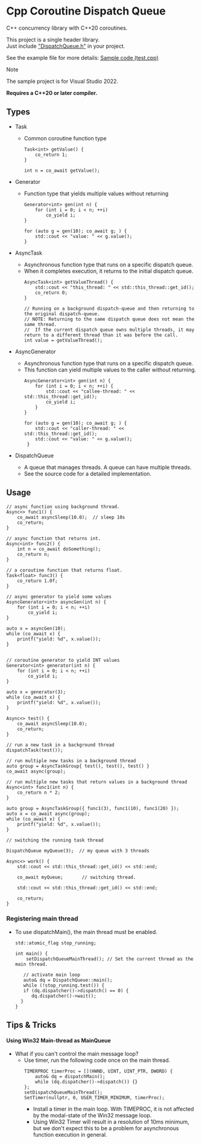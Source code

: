 # Cpp Coroutine Dispatch Queue
C++ concurrency library with C++20 coroutines.

This project is a single header library.  
Just include ["DispatchQueue.h"](DispatchQueue.h) in your project.  

See the example file for more details: [Sample code (test.cpp)](test.cpp)

> [!NOTE]  
> The sample project is for Visual Studio 2022.

**Requires a C++20 or later compiler.**

## Types
- Task
  - Common coroutine function type
    ```
    Task<int> getValue() {
        co_return 1;
    }

    int n = co_await getValue();
    ```
    
- Generator
   - Function type that yields multiple values without returning
     ```
     Generator<int> gen(int n) {
         for (int i = 0; i < n; ++i)
             co_yield i;
     }

     for (auto g = gen(10); co_await g; ) {
         std::cout << "value: " << g.value();
     }
     ```
- AsyncTask
   - Asynchronous function type that runs on a specific dispatch queue.
   - When it completes execution, it returns to the initial dispatch queue.
     ```
     AsyncTask<int> getValueThread() {
         std::cout << "this_thread: " << std::this_thread::get_id();
         co_return 0;
     }

     // Running on a background dispatch-queue and then returning to the original dispatch-queue.
     // NOTE: Returning to the same dispatch queue does not mean the same thread.
     //  If the current dispatch queue owns multiple threads, it may return to a different thread than it was before the call.
     int value = getValueThread(); 
     ```
- AsyncGenerator
  - Asynchronous function type that runs on a specific dispatch queue.
  - This function can yield multiple values to the caller without returning.
    ```
    AsyncGenerator<int> gen(int n) {
        for (int i = 0; i < n; ++i) {
            std::cout << "callee-thread: " << std::this_thread::get_id();
            co_yield i;
        }
    }

    for (auto g = gen(10); co_await g; ) {
        std::cout << "caller-thread: " << std::this_thread::get_id();
        std::cout << "value: " << g.value();
     }
    ```
- DispatchQueue
   - A queue that manages threads. A queue can have multiple threads.
   - See the source code for a detailed implementation.

## Usage
```
// async function using background thread.
Async<> func1() {
    co_await asyncSleep(10.0);  // sleep 10s
    co_return;
}

// async function that returns int.
Async<int> func2() {
    int n = co_await doSomething();
    co_return n;
}

// a coroutine function that returns float.
Task<float> func3() {
    co_return 1.0f;
}
```

```
// async generator to yield some values
AsyncGenerator<int> asyncGen(int n) {
    for (int i = 0; i < n; ++i)
        co_yield i;
}

auto x = asyncGen(10);
while (co_await x) {
    printf("yield: %d", x.value());
}
```

```

// coroutine generator to yield INT values
Generator<int> generator(int n) {
    for (int i = 0; i < n; ++i)
        co_yield i;
}

auto x = generator(3);
while (co_await x) {
    printf("yield: %d", x.value());
}
```

```
Async<> test() {
    co_await asyncSleep(10.0);
    co_return;
}

// run a new task in a background thread
dispatchTask(test());

// run multiple new tasks in a background thread
auto group = AsyncTaskGroup{ test(), test(), test() }
co_await async(group);
```

```
// run multiple new tasks that return values in a background thread
Async<int> func1(int n) {
    co_return n * 2;
}

auto group = AsyncTaskGroup({ func1(3), func1(10), func1(20) });
auto x = co_await async(group);
while (co_await x) {
    printf("yield: %d", x.value());
}
```

```
// switching the running task thread

DispatchQueue myQueue(3);  // my queue with 3 threads

Async<> work() {
    std::cout << std::this_thread::get_id() << std::end;

    co_await myQueue;       // switching thread.

    std::cout << std::this_thread::get_id() << std::end;

    co_return;
}
```
### Registering main thread
- To use dispatchMain(), the main thread must be enabled.
  ```
  std::atomic_flag stop_running;
  
  int main() {
      setDispatchQueueMainThread(); // Set the current thread as the main thread.

     // activate main loop
     auto& dq = DispatchQueue::main();
     while (!stop_running.test()) {
     if (dq.dispatcher()->dispatch() == 0) {
        dq.dispatcher()->wait();
    }
  }
  ```

## Tips & Tricks
#### Using Win32 Main-thread as MainQueue
- What if you can't control the main message loop?
  - Use timer, run the following code once on the main thread.
    ```
    TIMERPROC timerProc = [](HWND, UINT, UINT_PTR, DWORD) {
        auto& dq = dispatchMain();
        while (dq.dispatcher()->dispatch()) {}
    };
    setDispatchQueueMainThread();
    SetTimer(nullptr, 0, USER_TIMER_MINIMUM, timerProc);
    ```
    - Install a timer in the main loop. With TIMEPROC, it is not affected by the modal-state of the Win32 message loop.
    - Using Win32 Timer will result in a resolution of 10ms minimum, but we don't expect this to be a problem for asynchronous function execution in general.
